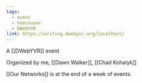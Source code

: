 ```yaml
---
tags:
  - event
  - Vancouver
  - DWebYVR
link: https://writing.dwebyvr.org/localhost/
---
```

A [[DWebYVR]] event

Organized by me, [[Dawn Walker]], [[Chad Kohalyk]]

[[Our Networks]] is at the end of a week of events.